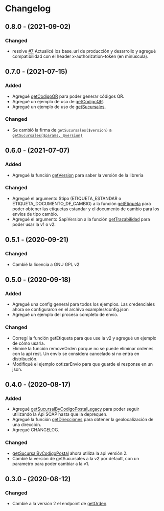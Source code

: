 # Changelog

## 0.8.0 - (2021-09-02)

### Changed

- resolve [#7](/alejoasotelo/andreani-sdk-rest/issues/7) Actualicé los base_url de producción y desarrollo y agregué compatibilidad con el header x-authorization-token (en minúscula).


## 0.7.0 - (2021-07-15)

### Added

- Agregué [getCodigoQR](/alejoasotelo/andreani-sdk-rest/blob/010d8d242651e13893d53bc4d36837f845607cbb/src/Andreani.php#L352) para poder generar códigos QR.
- Agregué un ejemplo de uso de [getCodigoQR](/alejoasotelo/andreani-sdk-rest/blob/010d8d242651e13893d53bc4d36837f845607cbb/examples/getCodigoQR.php).
- Agregué un ejemplo de uso de [getSucursales](/alejoasotelo/andreani-sdk-rest/blob/010d8d242651e13893d53bc4d36837f845607cbb/examples/getSucursales.php).

### Changed

- Se cambió la firma de `getSucursales($version)` a [`getSucursales($params, $version)`](/alejoasotelo/andreani-sdk-rest/blob/010d8d242651e13893d53bc4d36837f845607cbb/src/Andreani.php#L113)


## 0.6.0 - (2021-07-07)

### Added

- Agregué la función [getVersion](/alejoasotelo/andreani-sdk-rest/blob/6e800018a0dfbff6ffd26bf6f0340440733c0ea6/src/Andreani.php#L58) para saber la versión de la librería

### Changed

- Agregué el argumento $tipo (ETIQUETA_ESTANDAR o ETIQUETA_DOCUMENTO_DE_CAMBIO) a la función [getEtiqueta](/alejoasotelo/andreani-sdk-rest/blob/6e800018a0dfbff6ffd26bf6f0340440733c0ea6/src/Andreani.php#L241) para poder obtener las etiquetas estandar y el documento de cambio para los envíos de tipo cambio.
- Agregué el argumento $apiVersion a la función [getTrazabilidad](/alejoasotelo/andreani-sdk-rest/blob/6e800018a0dfbff6ffd26bf6f0340440733c0ea6/src/Andreani.php#L295) para poder usar la v1 o v2.


## 0.5.1 - (2020-09-21)

### Changed

- Cambié la licencia a GNU GPL v2

## 0.5.0 - (2020-09-18)

### Added

- Agregué una config general para todos los ejemplos. Las credenciales ahora se configuraron en el archivo examples/config.json
- Agregué un ejemplo del proceso completo de envío.

### Changed

- Corregí la función getEtiqueta para que use la v2 y agregué un ejemplo de cómo usarla.
- Eliminé la función removeOrden porque no se puede eliminar ordenes con la api rest. Un envío se considera cancelado si no entra en distribución.
- Modifiqué el ejemplo cotizarEnvio para que guarde el response en un json.

## 0.4.0 - (2020-08-17)

### Added

- Agregué [getSucursalByCodigoPostalLegacy](/alejoasotelo/andreani-sdk-rest/blob/74b0431fda8adecedc75b4257caaa83cfb771eb5/src/andreani.php#L137) para poder seguir utilizando la Api SOAP hasta que la deprequen.
- Agregué la función [getDirecciones](/alejoasotelo/andreani-sdk-rest/blob/74b0431fda8adecedc75b4257caaa83cfb771eb5/src/andreani.php#L167) para obtener la geolocalización de una dirección.
- Agregué CHANGELOG.

### Changed

- [getSucursalByCodigoPostal](/alejoasotelo/andreani-sdk-rest/blob/74b0431fda8adecedc75b4257caaa83cfb771eb5/src/andreani.php#L113) ahora utiliza la api versión 2.
- Cambié la versión de getSucursales a la v2 por default, con un parametro para poder cambiar a la v1.

## 0.3.0 - (2020-08-12)

### Changed

- Cambié a la versión 2 el endpoint de [getOrden](/alejoasotelo/andreani-sdk-rest/blob/74b0431fda8adecedc75b4257caaa83cfb771eb5/src/andreani.php#L218).